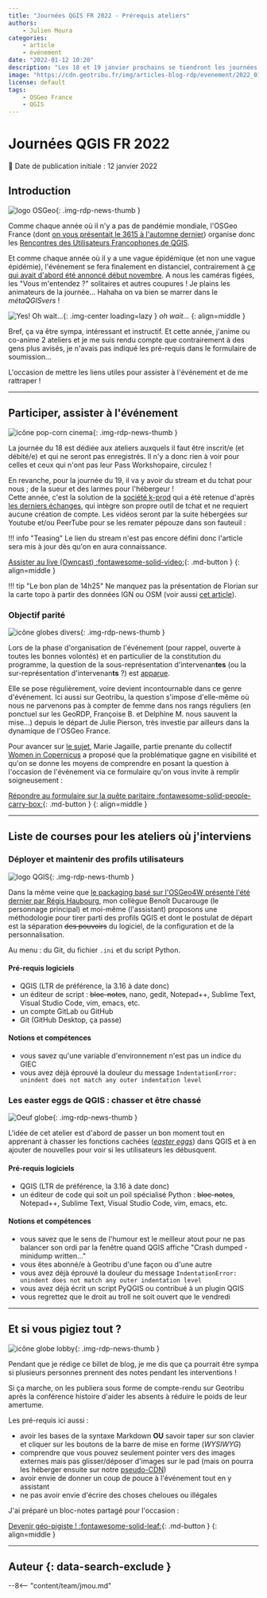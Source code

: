 ```yaml
---
title: "Journées QGIS FR 2022 - Prérequis ateliers"
authors:
    - Julien Moura
categories:
    - article
    - événement
date: "2022-01-12 10:20"
description: "Les 18 et 19 janvier prochains se tiendront les journées QGIS en distanciel : liens utiles et liste d'inventaire pour mes ateliers (rattrapage)."
image: "https://cdn.geotribu.fr/img/articles-blog-rdp/evenement/2022_01_rencontres_QGIS.jpg"
license: default
tags:
    - OSGeo France
    - QGIS
---
```


# Journées QGIS FR 2022

:calendar: Date de publication initiale : 12 janvier 2022

## Introduction

![logo OSGeo](https://cdn.geotribu.fr/img/logos-icones/entreprises_association/osgeo.png "logo OSGeo"){: .img-rdp-news-thumb }

Comme chaque année où il n'y a pas de pandémie mondiale, l'OSGeo France (dont [on vous présentait le 3615 à l'automne dernier](/articles/2021/2021-10-15_irc_osgeo/)) organise donc les [Rencontres des Utilisateurs Francophones de QGIS](https://conf.qgis.osgeo.fr/).

Et comme chaque année où il y a une vague épidémique (et non une vague épidémie), l'événement se fera finalement en distanciel, contrairement à [ce qui avait d'abord été annoncé début novembre](/rdp/2021/rdp_2021-11-05/#rencontres-des-utilisateurs-francophones-de-qgis-edition-2022). A nous les caméras figées, les "Vous m'entendez ?" solitaires et autres coupures ! Je plains les animateurs de la journée... Hahaha on va bien se marrer dans le *métaQGISvers* !

![Yes! Oh wait...](https://cdn.geotribu.fr/img/articles-blog-rdp/divers/yes-wait-wtf.gif "Je sens qu'on va bien s'amuser"){: .img-center loading=lazy }
*oh wait...*
{: align=middle }

Bref, ça va être sympa, intéressant et instructif. Et cette année, j'anime ou co-anime 2 ateliers et je me suis rendu compte que contrairement à des gens plus avisés, je n'avais pas indiqué les pré-requis dans le formulaire de soumission...

L'occasion de mettre les liens utiles pour assister à l'événement et de me rattraper !

----

## Participer, assister à l'événement

![icône pop-corn cinema](https://cdn.geotribu.fr/img/logos-icones/divers/popcorn_cinema_3d.webp "icône pop-corn cinema"){: .img-rdp-news-thumb }

La journée du 18 est dédiée aux ateliers auxquels il faut être inscrit/e (et débité/e) et qui ne seront pas enregistrés. Il n'y a donc rien à voir pour celles et ceux qui n'ont pas leur Pass Workshopaire, circulez !

En revanche, pour la journée du 19, il va y avoir du stream et du tchat pour nous ; de la sueur et des larmes pour l'hébergeur !  
Cette année, c'est la solution de la [société k-prod](https://k-prod.fr/) qui a été retenue d'après [les derniers échanges](https://gitlab.com/osgeo-fr/journees_qgis/-/issues/98), qui intègre son propre outil de tchat et ne requiert aucune création de compte. Les vidéos seront par la suite hébergées sur Youtube et/ou PeerTube pour se les remater pépouze dans son fauteuil :

!!! info "Teasing"
    Le lien du stream n'est pas encore défini donc l'article sera mis à jour dès qu'on en aura connaissance.

<!-- [La chaîne Youtube :fontawesome-brands-youtube:](https://www.youtube.com/channel/UCoD81MU2SrJ4tBvdx4kqIbQ/){: .md-button } -->
[Assister au live (Owncast) :fontawesome-solid-video:](https://qgis.k-prod.fr/){: .md-button }
{: align=middle }

!!! tip "Le bon plan de 14h25"
    Ne manquez pas la présentation de Florian sur la carte topo à partir des données IGN ou OSM (voir aussi [cet article](/articles/2021/2021-05-28_carte_topo_qgis/)).

### Objectif parité

![icône globes divers](https://cdn.geotribu.fr/img/internal/icons-rdp-news/social.png "icône globes divers"){: .img-rdp-news-thumb }

Lors de la phase d'organisation de l'événement (pour rappel, ouverte à toutes les bonnes volontés) et en particulier de la constitution du programme, la question de la sous-représentation d'intervenan**tes** (ou la sur-représentation d'intervenan**ts** ?) est [apparue](https://gitlab.com/osgeo-fr/journees_qgis/-/issues/78#note_751448228).

Elle se pose régulièrement, voire devient incontournable dans ce genre d'événement. Ici aussi sur Geotribu, la question s'impose d'elle-même où nous ne parvenons pas à compter de femme dans nos rangs réguliers (en ponctuel sur les GeoRDP, Françoise B. et Delphine M. nous sauvent la mise...) depuis le départ de Julie Pierson, très investie par ailleurs dans la dynamique de l'OSGeo France.

Pour avancer sur [le sujet](https://gitlab.com/osgeo-fr/journees_qgis/-/issues/96), Marie Jagaille, partie prenante du collectif [Women in Copernicus](https://womenincopernicus.eu/) a proposé que la problématique gagne en visibilité et qu'on se donne les moyens de comprendre en posant la question à l'occasion de l'événement via ce formulaire qu'on vous invite à remplir soigneusement :

[Répondre au formulaire sur la quête paritaire :fontawesome-solid-people-carry-box:](https://framaforms.org/rencontres-des-utilisateurs-francophones-de-qgis-et-parite-1642158634){: .md-button }
{: align=middle }

----

## Liste de courses pour les ateliers où j'interviens

### Déployer et maintenir des profils utilisateurs

![logo QGIS](https://cdn.geotribu.fr/img/logos-icones/logiciels_librairies/qgis.png "logo QGIS"){: .img-rdp-news-thumb }

Dans la même veine que [le packaging basé sur l'OSGeo4W présenté l'été dernier par Régis Haubourg](/articles/2021/2021-07-06_qgis_personnaliser_package_osgeo4w/), mon collègue Benoît Ducarouge (le personnage principal) et moi-même (l'assistant) proposons une méthodologie pour tirer parti des profils QGIS et dont le postulat de départ est la séparation ~~des pouvoirs~~ du logiciel, de la configuration et de la personnalisation.

Au menu : du Git, du fichier `.ini` et du script Python.

#### Pré-requis logiciels

- QGIS (LTR de préférence, la 3.16 à date donc)
- un éditeur de script : ~~bloc-notes~~, nano, gedit, Notepad++, Sublime Text, Visual Studio Code, vim, emacs, etc.
- un compte GitLab ou GitHub
- Git (GitHub Desktop, ça passe)

#### Notions et compétences

- vous savez qu'une variable d'environnement n'est pas un indice du GIEC
- vous avez déjà éprouvé la douleur du message `IndentationError: unindent does not match any outer indentation level`

### Les easter eggs de QGIS : chasser et être chassé

![Oeuf globe](https://cdn.geotribu.fr/img/logos-icones/divers/oeuf_globe.webp "Oeuf globe"){: .img-rdp-news-thumb }

L'idée de cet atelier est d'abord de passer un bon moment tout en apprenant à chasser les fonctions cachées ([*easter eggs*](https://fr.wikipedia.org/wiki/Easter_egg)) dans QGIS et à en ajouter de nouvelles pour voir si les utilisateurs les débusquent.

#### Pré-requis logiciels

- QGIS (LTR de préférence, la 3.16 à date donc)
- un éditeur de code qui soit un poil spécialisé Python : ~~bloc-notes~~, Notepad++, Sublime Text, Visual Studio Code, vim, emacs, etc.

#### Notions et compétences

- vous savez que le sens de l'humour est le meilleur atout pour ne pas balancer son ordi par la fenêtre quand QGIS affiche "Crash dumped - minidump written..."
- vous êtes abonné/e à Geotribu d'une façon ou d'une autre
- vous avez déjà éprouvé la douleur du message `IndentationError: unindent does not match any outer indentation level`
- vous avez déjà écrit un script PyQGIS ou contribué à un plugin QGIS
- vous regrettez que le droit au troll ne soit ouvert que le vendredi

----

## Et si vous pigiez tout ?

![icône globe lobby](https://cdn.geotribu.fr/img/internal/icons-rdp-news/lobby.png "icône globe lobby"){: .img-rdp-news-thumb }

Pendant que je rédige ce billet de blog, je me dis que ça pourrait être sympa si plusieurs personnes prennent des notes pendant les interventions !

Si ça marche, on les publiera sous forme de compte-rendu sur Geotribu après la conférence histoire d'aider les absents à réduire le poids de leur amertume.

Les pré-requis ici aussi :

- avoir les bases de la syntaxe Markdown **OU** savoir taper sur son clavier et cliquer sur les boutons de la barre de mise en forme (*WYSIWYG*)
- comprendre que vous pouvez seulement pointer vers des images externes mais pas glisser/déposer d'images sur le pad (mais on pourra les héberger ensuite sur notre [pseudo-CDN](https://cdn.geotribu.fr/))
- avoir envie de donner un coup de pouce à l'événement tout en y assistant
- ne pas avoir envie d'écrire des choses cheloues ou illégales

J'ai préparé un bloc-notes partagé pour l'occasion :

[Devenir géo-pigiste ! :fontawesome-solid-leaf:](https://geotripad.herokuapp.com/TrS30q62T5GSSkjtW1mBtw?both){: .md-button }
{: align=middle }

----

## Auteur {: data-search-exclude }

--8<-- "content/team/jmou.md"
